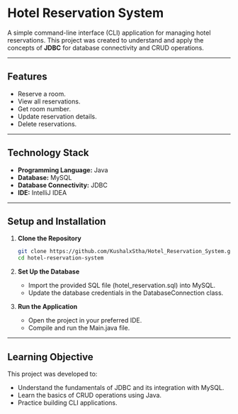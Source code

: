 # Hotel Reservation System

A simple command-line interface (CLI) application for managing hotel reservations. This project was created to understand and apply the concepts of **JDBC** for database connectivity and CRUD operations.

---

## Features

- Reserve a room.
- View all reservations.
- Get room number.
- Update reservation details.
- Delete reservations.

---

## Technology Stack

- **Programming Language:** Java
- **Database:** MySQL
- **Database Connectivity:** JDBC
- **IDE:** IntelliJ IDEA

---

## Setup and Installation

1. **Clone the Repository**
   ```bash
   git clone https://github.com/KushalxStha/Hotel_Reservation_System.git
   cd hotel-reservation-system

2. **Set Up the Database**
    - Import the provided SQL file (hotel_reservation.sql) into MySQL.
    - Update the database credentials in the DatabaseConnection class.

3. **Run the Application**
    - Open the project in your preferred IDE.
    - Compile and run the Main.java file.

---

## Learning Objective
This project was developed to:
- Understand the fundamentals of JDBC and its integration with MySQL.
- Learn the basics of CRUD operations using Java.
- Practice building CLI applications.
